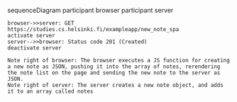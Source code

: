 sequenceDiagram
    participant browser
    participant server

    browser->>server: GET https://studies.cs.helsinki.fi/exampleapp/new_note_spa
    activate server
    server-->>browser: Status code 201 (Created)
    deactivate server

    Note right of browser: The browser executes a JS function for creating a new note as JSON, pushing it into the array of notes, rerendering the note list on the page and sending the new note to the server as JSON.
    Note right of server: The server creates a new note object, and adds it to an array called notes

    
